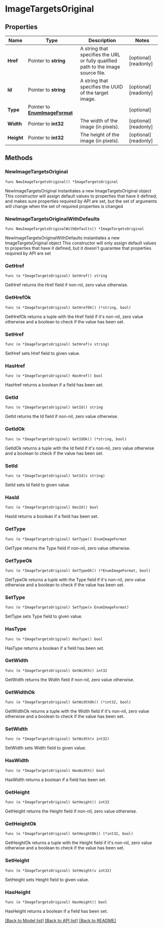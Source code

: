 # ImageTargetsOriginal

## Properties

Name | Type | Description | Notes
------------ | ------------- | ------------- | -------------
**Href** | Pointer to **string** | A string that specifies the URL or fully qualified path to the image source file. | [optional] [readonly] 
**Id** | Pointer to **string** | A string that specifies the UUID of the target image. | [optional] [readonly] 
**Type** | Pointer to [**EnumImageFormat**](EnumImageFormat.md) |  | [optional] 
**Width** | Pointer to **int32** | The width of the image (in pixels). | [optional] [readonly] 
**Height** | Pointer to **int32** | The height of the image (in pixels). | [optional] [readonly] 

## Methods

### NewImageTargetsOriginal

`func NewImageTargetsOriginal() *ImageTargetsOriginal`

NewImageTargetsOriginal instantiates a new ImageTargetsOriginal object
This constructor will assign default values to properties that have it defined,
and makes sure properties required by API are set, but the set of arguments
will change when the set of required properties is changed

### NewImageTargetsOriginalWithDefaults

`func NewImageTargetsOriginalWithDefaults() *ImageTargetsOriginal`

NewImageTargetsOriginalWithDefaults instantiates a new ImageTargetsOriginal object
This constructor will only assign default values to properties that have it defined,
but it doesn't guarantee that properties required by API are set

### GetHref

`func (o *ImageTargetsOriginal) GetHref() string`

GetHref returns the Href field if non-nil, zero value otherwise.

### GetHrefOk

`func (o *ImageTargetsOriginal) GetHrefOk() (*string, bool)`

GetHrefOk returns a tuple with the Href field if it's non-nil, zero value otherwise
and a boolean to check if the value has been set.

### SetHref

`func (o *ImageTargetsOriginal) SetHref(v string)`

SetHref sets Href field to given value.

### HasHref

`func (o *ImageTargetsOriginal) HasHref() bool`

HasHref returns a boolean if a field has been set.

### GetId

`func (o *ImageTargetsOriginal) GetId() string`

GetId returns the Id field if non-nil, zero value otherwise.

### GetIdOk

`func (o *ImageTargetsOriginal) GetIdOk() (*string, bool)`

GetIdOk returns a tuple with the Id field if it's non-nil, zero value otherwise
and a boolean to check if the value has been set.

### SetId

`func (o *ImageTargetsOriginal) SetId(v string)`

SetId sets Id field to given value.

### HasId

`func (o *ImageTargetsOriginal) HasId() bool`

HasId returns a boolean if a field has been set.

### GetType

`func (o *ImageTargetsOriginal) GetType() EnumImageFormat`

GetType returns the Type field if non-nil, zero value otherwise.

### GetTypeOk

`func (o *ImageTargetsOriginal) GetTypeOk() (*EnumImageFormat, bool)`

GetTypeOk returns a tuple with the Type field if it's non-nil, zero value otherwise
and a boolean to check if the value has been set.

### SetType

`func (o *ImageTargetsOriginal) SetType(v EnumImageFormat)`

SetType sets Type field to given value.

### HasType

`func (o *ImageTargetsOriginal) HasType() bool`

HasType returns a boolean if a field has been set.

### GetWidth

`func (o *ImageTargetsOriginal) GetWidth() int32`

GetWidth returns the Width field if non-nil, zero value otherwise.

### GetWidthOk

`func (o *ImageTargetsOriginal) GetWidthOk() (*int32, bool)`

GetWidthOk returns a tuple with the Width field if it's non-nil, zero value otherwise
and a boolean to check if the value has been set.

### SetWidth

`func (o *ImageTargetsOriginal) SetWidth(v int32)`

SetWidth sets Width field to given value.

### HasWidth

`func (o *ImageTargetsOriginal) HasWidth() bool`

HasWidth returns a boolean if a field has been set.

### GetHeight

`func (o *ImageTargetsOriginal) GetHeight() int32`

GetHeight returns the Height field if non-nil, zero value otherwise.

### GetHeightOk

`func (o *ImageTargetsOriginal) GetHeightOk() (*int32, bool)`

GetHeightOk returns a tuple with the Height field if it's non-nil, zero value otherwise
and a boolean to check if the value has been set.

### SetHeight

`func (o *ImageTargetsOriginal) SetHeight(v int32)`

SetHeight sets Height field to given value.

### HasHeight

`func (o *ImageTargetsOriginal) HasHeight() bool`

HasHeight returns a boolean if a field has been set.


[[Back to Model list]](../README.md#documentation-for-models) [[Back to API list]](../README.md#documentation-for-api-endpoints) [[Back to README]](../README.md)



